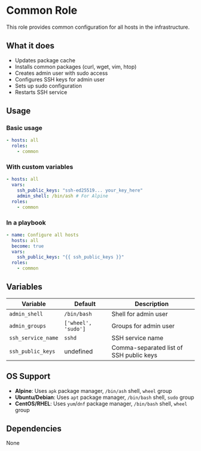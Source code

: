# Common Role

This role provides common configuration for all hosts in the infrastructure.

## What it does

- Updates package cache
- Installs common packages (curl, wget, vim, htop)
- Creates admin user with sudo access
- Configures SSH keys for admin user
- Sets up sudo configuration
- Restarts SSH service

## Usage

### Basic usage

```yaml
- hosts: all
  roles:
    - common
```

### With custom variables

```yaml
- hosts: all
  vars:
    ssh_public_keys: "ssh-ed25519... your_key_here"
    admin_shell: /bin/ash # For Alpine
  roles:
    - common
```

### In a playbook

```yaml
- name: Configure all hosts
  hosts: all
  become: true
  vars:
    ssh_public_keys: "{{ ssh_public_keys }}"
  roles:
    - common
```

## Variables

| Variable           | Default             | Description                             |
| ------------------ | ------------------- | --------------------------------------- |
| `admin_shell`      | `/bin/bash`         | Shell for admin user                    |
| `admin_groups`     | `['wheel', 'sudo']` | Groups for admin user                   |
| `ssh_service_name` | `sshd`              | SSH service name                        |
| `ssh_public_keys`  | undefined           | Comma-separated list of SSH public keys |

## OS Support

- **Alpine**: Uses `apk` package manager, `/bin/ash` shell, `wheel` group
- **Ubuntu/Debian**: Uses `apt` package manager, `/bin/bash` shell, `sudo` group
- **CentOS/RHEL**: Uses `yum`/`dnf` package manager, `/bin/bash` shell, `wheel` group

## Dependencies

None

